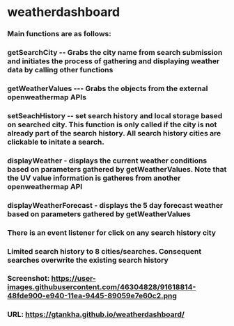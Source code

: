 # weatherdashboard

### Main functions are as follows:
###  getSearchCity -- Grabs the city name from search submission and initiates the process of gathering and displaying weather data by calling other functions
### getWeatherValues --- Grabs the objects from the external openweathermap APIs 
### setSeachHistory -- set search history and local storage based on searched city. This function is only called if the city is not already part of the search history. All search history cities are clickable to initate a search.
### displayWeather - displays the current weather conditions based on parameters gathered by getWeatherValues. Note that the UV value information is gatheres from another openweathermap API
### displayWeatherForecast - displays the 5 day forecast weather based on parameters gathered by getWeatherValues
### There is an event listener for click on any search history city
### Limited search history to 8 cities/searches. Consequent searches overwrite the existing search history

### Screenshot: https://user-images.githubusercontent.com/46304828/91618814-48fde900-e940-11ea-9445-89059e7e60c2.png
### URL: https://gtankha.github.io/weatherdashboard/


